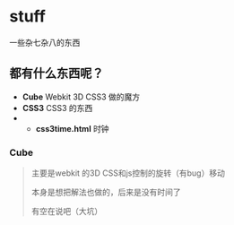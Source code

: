 stuff
=====

一些杂七杂八的东西


都有什么东西呢？
---------------
* **Cube** Webkit 3D CSS3 做的魔方
* **CSS3** CSS3 的东西
* * **css3time.html** 时钟


### Cube
> 主要是webkit 的3D CSS和js控制的旋转（有bug）移动
> 
> 本身是想把解法也做的，后来是没有时间了
> 
> 有空在说吧（大坑）
